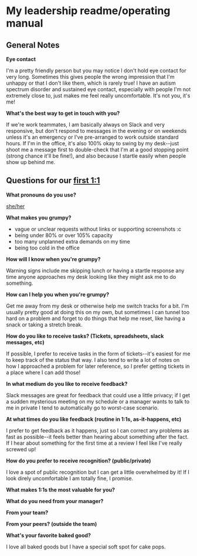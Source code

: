 # My leadership readme/operating manual

## General Notes

**Eye contact**

I'm a pretty friendly person but you may notice I don't hold eye contact for very long. Sometimes this gives people the wrong impression that I'm unhappy or that I don't like them, which is rarely true! I have an autism spectrum disorder and sustained eye contact, especially with people I'm not extremely close to, just makes me feel really uncomfortable. It's not you, it's me!

**What's the best way to get in touch with you?**

If we're work teammates, I am basically always on Slack and very responsive, but don't respond to messages in the evening or on weekends unless it's an emergency or I've pre-arranged to work outside standard hours. If I'm in the office, it's also 100% okay to swing by my desk--just shoot me a message first to double-check that I'm at a good stopping point (strong chance it'll be fine!), and also because I startle easily when people show up behind me.

## Questions for our [first 1:1](https://larahogan.me/blog/first-one-on-one-questions/)

**What pronouns do you use?**

[she/her](https://pronoun.is/she)

**What makes you grumpy?**

* vague or unclear requests without links or supporting screenshots :c
* being under 80% or over 105% capacity
* too many unplanned extra demands on my time
* being too cold in the office

**How will I know when you're grumpy?**

Warning signs include me skipping lunch or having a startle response any time anyone approaches my desk looking like they might ask me to do something.

**How can I help you when you're grumpy?**

Get me away from my desk or otherwise help me switch tracks for a bit. I'm usually pretty good at doing this on my own, but sometimes I can tunnel too hard on a problem and forget to do things that help me reset, like having a snack or taking a stretch break.

**How do you like to receive tasks? (Tickets, spreadsheets, slack messages, etc)**

If possible, I prefer to receive tasks in the form of tickets--it's easiest for me to keep track of the status that way. I also tend to write a lot of notes on how I approached a problem for later reference, so I prefer getting tickets in a place where I can add those!

**In what medium do you like to receive feedback?**

Slack messages are great for feedback that could use a little privacy; if I get a sudden mysterious meeting on my schedule or a manager wants to talk to me in private I tend to automatically go to worst-case scenario.

**At what times do you like feedback (routine in 1:1s, as-it-happens, etc)**

I prefer to get feedback as it happens, just so I can correct any problems as fast as possible--it feels better than hearing about something after the fact. If I hear about something for the first time at a review I feel like I've really screwed up!

**How do you prefer to receive recognition? (public/private)**

I love a spot of public recognition but I can get a little overwhelmed by it! If I look direly uncomfortable I am totally fine, I promise.

**What makes 1:1s the most valuable for you?**



**What do you need from your manager?**



**From your team?**


**From your peers? (outside the team)**


**What's your favorite baked good?**

I love all baked goods but I have a special soft spot for cake pops.